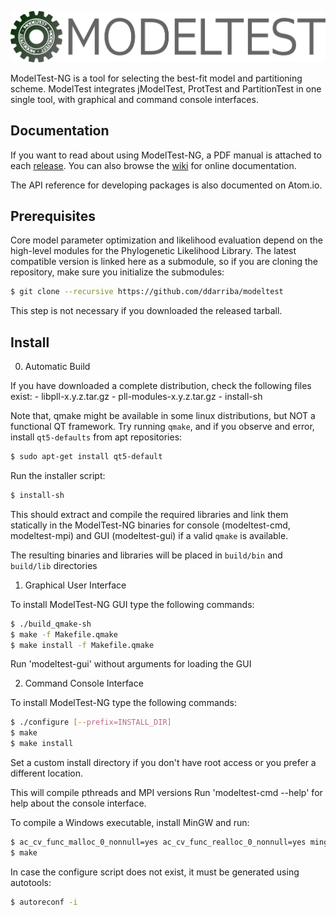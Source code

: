 ![ModelTest-NG](https://github.com/ddlsandbox/assets/blob/master/modeltest/img/header.png?raw=true)

ModelTest-NG is a tool for selecting the best-fit model and partitioning scheme. 
ModelTest integrates jModelTest, ProtTest and PartitionTest in one single tool, 
with graphical and command console interfaces.

## Documentation

If you want to read about using ModelTest-NG, a PDF manual is attached to each [release](https://github.com/ddarriba/pll-modules/releases). You can also browse the [wiki](https://github.com/ddarriba/pll-modules/wiki) for online documentation.

The API reference for developing packages is also documented on Atom.io.

## Prerequisites

Core model parameter optimization and likelihood evaluation depend on the high-level modules for the Phylogenetic Likelihood Library. The latest compatible version is linked here as a submodule, so if you are cloning the repository, make sure you initialize the submodules:

```bash
$ git clone --recursive https://github.com/ddarriba/modeltest
```
This step is not necessary if you downloaded the released tarball.

## Install

0. Automatic Build

  If you have downloaded a complete distribution, check the following files exist:
    - libpll-x.y.z.tar.gz
    - pll-modules-x.y.z.tar.gz
    - install-sh

  Note that, qmake might be available in some linux 
  distributions, but NOT a functional QT framework. Try running `qmake`, and if you
  observe and error, install `qt5-defaults` from apt repositories:

  ```bash
  $ sudo apt-get install qt5-default
  ```

  Run the installer script:

  ```bash
  $ install-sh
  ```

  This should extract and compile the required libraries and link them statically
  in the ModelTest-NG binaries for console (modeltest-cmd, modeltest-mpi) and GUI (modeltest-gui) if
  a valid `qmake` is available.

  The resulting binaries and libraries will be placed in `build/bin` and `build/lib` directories

1. Graphical User Interface

  To install ModelTest-NG GUI type the following commands:
  
  ```bash
  $ ./build_qmake-sh
  $ make -f Makefile.qmake
  $ make install -f Makefile.qmake
  ```

  Run 'modeltest-gui' without arguments for loading the GUI

2. Command Console Interface

  To install ModelTest-NG type the following commands:
  
  ```bash
  $ ./configure [--prefix=INSTALL_DIR]
  $ make
  $ make install
  ```

Set a custom install directory if you don't have root access or you prefer a
different location.

This will compile pthreads and MPI versions
Run 'modeltest-cmd --help' for help about the console interface.

To compile a Windows executable, install MinGW and run:

```bash
$ ac_cv_func_malloc_0_nonnull=yes ac_cv_func_realloc_0_nonnull=yes mingw64-configure
$ make
```

In case the configure script does not exist, it must be generated using autotools:

```bash
$ autoreconf -i
```
